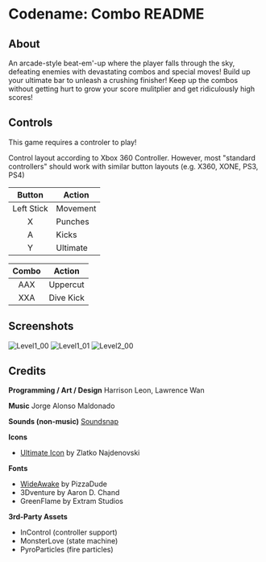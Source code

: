 # Codename: Combo README

## About

An arcade-style beat-em'-up where the player falls through the sky, defeating enemies
with devastating combos and special moves! Build up your ultimate bar to unleash a 
crushing finisher! Keep up the combos without getting hurt to grow your score mulitplier
and get ridiculously high scores!

## Controls

This game requires a controler to play!

Control layout according to Xbox 360 Controller. However, most "standard controllers" should work with similar button layouts (e.g. X360, XONE, PS3, PS4)

|   Button   | Action   |
|:----------:|----------|
| Left Stick | Movement |
|      X     | Punches  |
|      A     | Kicks    |
|      Y     | Ultimate |

| Combo | Action    |
|:-----:|-----------|
|  AAX  | Uppercut  |
|  XXA  | Dive Kick |

## Screenshots
![Level1_00](https://media.githubusercontent.com/media/HarrisonLeon/CodenameCombo/master/Screenshots/Level1_00.png)
![Level1_01](https://media.githubusercontent.com/media/HarrisonLeon/CodenameCombo/master/Screenshots/Level1_01.png)
![Level2_00](https://media.githubusercontent.com/media/HarrisonLeon/CodenameCombo/master/Screenshots/Level2_00.png)

## Credits

**Programming / Art / Design** Harrison Leon, Lawrence Wan

**Music** Jorge Alonso Maldonado

**Sounds (non-music)** [Soundsnap](http://www.soundsnap.com/)

**Icons**
- [Ultimate Icon](ttps://thenounproject.com/term/explosion/559342/) by Zlatko Najdenovski

**Fonts**
- [WideAwake](http://www.pizzadude.dk/) by PizzaDude
- 3Dventure by Aaron D. Chand
- GreenFlame by Extram Studios

**3rd-Party Assets**
- InControl (controller support)
- MonsterLove (state machine)
- PyroParticles (fire particles)
